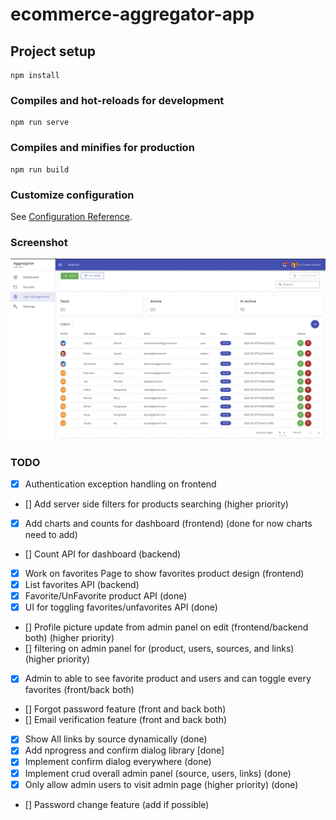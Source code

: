 # ecommerce-aggregator-app

## Project setup
```
npm install
```

### Compiles and hot-reloads for development
```
npm run serve
```

### Compiles and minifies for production
```
npm run build
```

### Customize configuration
See [Configuration Reference](https://cli.vuejs.org/config/).

### Screenshot
![Alt text](./screenshot.png?raw=true "Screenshot")


### TODO

* [x] Authentication exception handling on frontend
* [] Add server side filters for products searching (higher priority)
* [x] Add charts and counts for dashboard (frontend) (done for now charts need to add)
* [] Count API for dashboard (backend)
* [x] Work on favorites Page to show favorites product design (frontend)
* [x] List favorites API (backend)
* [x] Favorite/UnFavorite product API (done)
* [x] UI for toggling favorites/unfavorites API (done)
* [] Profile picture update from admin panel on edit (frontend/backend both) (higher priority)
* [] filtering on admin panel for (product, users, sources, and links) (higher priority)
* [x] Admin to able to see favorite product and users and can toggle every favorites (front/back both)
* [] Forgot password feature (front and back both)
* [] Email verification feature (front and back both)
* [x] Show All links by source dynamically (done)
* [x] Add nprogress and confirm dialog library [done]
* [x] Implement confirm dialog everywhere (done)
* [x] Implement crud overall admin panel (source, users, links) (done)
* [x] Only allow admin users to visit admin page (higher priority) (done)
* [] Password change feature (add if possible)